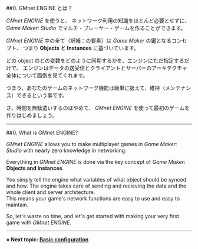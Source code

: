 ##0. GMnet ENGINE とは？

*GMnet ENGINE* を使うと、
ネットワーク利用の知識をほとんど必要とせずに、
*Game Maker: Studio* でマルチ・プレーヤー・ゲームを作ることができます。

*GMnet ENGINE* 中の全て（訳補：の要素）は *Game Maker* の鍵となるコンセプト、
つまり **Objects と Instances** に基づいています。

どの object のどの変数をどのように同期するかを、エンジンにただ指定するだけで、
エンジンはデータの送受信とクライアントとサーバーのアーキテクチャ全体について面倒を見てくれます。

つまり、あなたのゲームのネットワーク機能は簡単に扱えて、維持（メンテナンス）できるという事です。

さ、時間を無駄遣いするのはやめて、
*GMnet ENGINE* を使って最初のゲームを作りはじめましょう。


---
##0. What is GMnet ENGINE?

*GMnet ENGINE* allows you to make multiplayer games in *Game Maker: Studio* with nearly zero knowledge in networking.

Everything in *GMnet ENGINE* is done via the key concept of *Game Maker*: **Objects and Instances**.

You simply tell the engine what variables of what object should be synced and how. The engine takes care of sending and recieving the data and the whole client and server architecture.  
This means your game's network functions are easy to use and easy to maintain.

So, let's waste no time, and let's get started with making your very first game with *GMnet ENGINE*.

---

**» Next topic: [Basic configuration](tutorial/1_config)**
